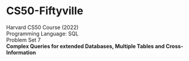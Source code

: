 # CS50-Fiftyville
Harvard CS50 Course (2022) <br/>
Programming Language: SQL <br/>
Problem Set 7 <br/>
<b>Complex Queries for extended Databases, Multiple Tables and Cross-Information</b>
